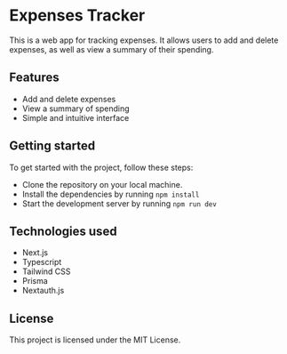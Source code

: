 # Expenses Tracker

This is a web app for tracking expenses. It allows users to add and delete expenses, as well as view a summary of their spending.

## Features

* Add and delete expenses
* View a summary of spending
* Simple and intuitive interface

## Getting started

To get started with the project, follow these steps:

- Clone the repository on your local machine.
- Install the dependencies by running `npm install`
- Start the development server by running `npm run dev`

## Technologies used

* Next.js
* Typescript
* Tailwind CSS
* Prisma
* Nextauth.js

## License

This project is licensed under the MIT License.
